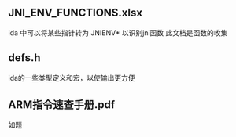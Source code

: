## JNI_ENV_FUNCTIONS.xlsx
ida 中可以将某些指针转为 JNIENV* 以识别jni函数
此文档是函数的收集

## defs.h
ida的一些类型定义和宏，以使输出更方便

## ARM指令速查手册.pdf
如题
